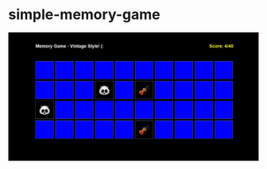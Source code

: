 # simple-memory-game

![alt text](https://raw.githubusercontent.com/AramDonyaee/simple-memory-game/master/mg_for_readme.JPG)
